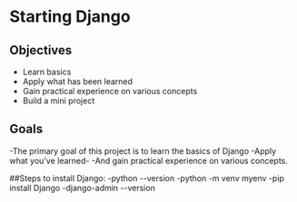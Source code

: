 # Starting Django

## Objectives

- Learn basics
- Apply what has been learned
- Gain practical experience on various concepts
- Build a mini project

## Goals

-The primary goal of this project is to  learn the basics of Django
-Apply what you've learned-
-And gain practical experience on various concepts.



##Steps to install Django:
-python --version
-python -m venv myenv
-pip install Django
-django-admin --version


